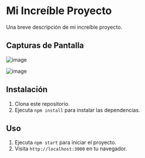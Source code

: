 # Mi Increíble Proyecto

Una breve descripción de mi increíble proyecto.

## Capturas de Pantalla


![image](https://github.com/RicardoFlores24/listadotweets-js/assets/91101893/777fed64-e9c2-4b57-9c26-58a387b34240)

![image](https://github.com/RicardoFlores24/listadotweets-js/assets/91101893/eb92560e-38c1-48ad-a376-5f04d57c6343)


## Instalación

1. Clona este repositorio.
2. Ejecuta `npm install` para instalar las dependencias.

## Uso

1. Ejecuta `npm start` para iniciar el proyecto.
2. Visita `http://localhost:3000` en tu navegador.

